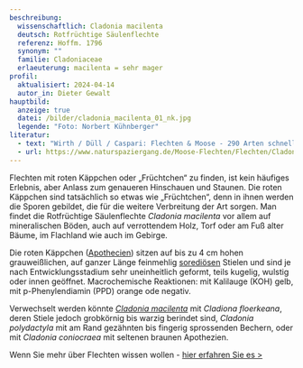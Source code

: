 ```yaml
---
beschreibung:
  wissenschaftlich: Cladonia macilenta
  deutsch: Rotfrüchtige Säulenflechte
  referenz: Hoffm. 1796
  synonym: ""
  familie: Cladoniaceae
  erlaeuterung: macilenta = sehr mager
profil:
  aktualisiert: 2024-04-14
  autor_in: Dieter Gewalt
hauptbild:
  anzeige: true
  datei: /bilder/cladonia_macilenta_01_nk.jpg
  legende: "Foto: Norbert Kühnberger"
literatur:
  - text: "Wirth / Düll / Caspari: Flechten & Moose - 290 Arten schnell erkennen"
  - url: https://www.naturspaziergang.de/Moose-Flechten/Flechten/Cladonia_macilenta.htm
---
```

Flechten mit roten Käppchen oder „Früchtchen“ zu finden, ist kein häufiges Erlebnis, aber Anlass zum genaueren Hinschauen und Staunen. Die roten Käppchen sind tatsächlich so etwas wie „Früchtchen“, denn in ihnen werden die Sporen gebildet, die für die weitere Verbreitung der Art sorgen. Man findet die Rotfrüchtige Säulenflechte *Cladonia macilenta* vor allem auf mineralischen Böden, auch auf verrottendem Holz, Torf oder am Fuß alter Bäume, im Flachland wie auch im Gebirge.

Die roten Käppchen ([Apothecien](Apothecien "Glossar")) sitzen auf bis zu 4 cm hohen grauweißlichen, auf ganzer Länge feinmehlig [sorediösen](sorediös "Glossar") Stielen und sind je nach Entwicklungsstadium sehr uneinheitlich geformt, teils kugelig, wulstig oder innen geöffnet.
Macrochemische Reaktionen: mit Kalilauge (KOH) gelb, mit p-Phenylendiamin (PPD) orange ode negativ.

Verwechselt werden könnte *[Cladonia macilenta](/pilze/cladonia-macilenta-rotfrüchtige-säulenflechte)* mit *Cladiona floerkeana*, deren Stiele jedoch grobkörnig bis warzig berindet sind, *Cladonia polydactyla* mit am Rand gezähnten bis fingerig sprossenden Bechern, oder mit *Cladonia coniocraea* mit seltenen braunen Apothezien.

Wenn Sie mehr über Flechten wissen wollen - [hier erfahren Sie es >](/verwandt/flechten)